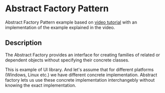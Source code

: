 # Abstract Factory Pattern 

Abstract Factory Pattern example based on [video tutorial](https://www.youtube.com/watch?v=v-GiuMmsXj4) with an implementation of the example explained in the video.

## Description
The Abstract Factory provides an interface for creating families of related or dependent objects without specifying their concrete classes. 

This is example of UI library. And let's assume that for different platforms (Windows, Linux etc.) we have different concrete implementation. Abstract factory lets us use these concrete implementation interchangebly without knowing the exact implementation.
